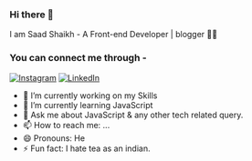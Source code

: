 ### Hi there 👋
I am Saad Shaikh - A Front-end Developer | blogger 👨‍💻

### You can connect me through -
[![Instagram](https://1.bp.blogspot.com/-a5lUx00-v3g/X-xdd061lhI/AAAAAAAAAIo/-AgXH-T8SJQYhDMuuPtonpcJzswuQnJkgCLcBGAsYHQ/s0/instagram1.JPG)](https://www.instagram.com/_.mr.believer.__/)
[![LinkedIn](https://1.bp.blogspot.com/-lR5gP3_RixE/X-xetMEXAXI/AAAAAAAAAIw/zkFHM9Be4E00KAEWqA1PkuS-7UATtAOqACLcBGAsYHQ/s0/linkedIn1.JPG)](https://www.linkedin.com/in/saad-shaikh-278452193/)

- 🔭 I’m currently working on my Skills
- 🌱 I’m currently learning JavaScript
- 💬 Ask me about JavaScript & any other tech related query.
- 📫 How to reach me: ...
- 😄 Pronouns: He
- ⚡ Fun fact: I hate tea as an indian.

